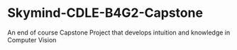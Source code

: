 # Skymind-CDLE-B4G2-Capstone
An end of course Capstone Project that develops intuition and knowledge in Computer Vision
